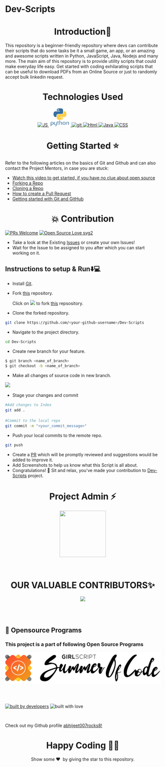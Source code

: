 # Dev-Scripts

<center><h1 align="center">Introduction📌</h1></center>

This repository is a beginner-friendly repository where devs can contribute their scripts that do some tasks be it a small game, an app, or an amazing and awesome scripts written in Python, JavaScript, Java, Nodejs and many more. The main aim of this repository is to provide utility scripts that could make everyday life easy. Get started with coding exhilarating scripts that can be useful to download PDFs from an Online Source or just to randomly accept bulk linkedin request.

<center><h1 align="center">Technologies Used</h1></center>
<p align="center"><a href="https://www.javascript.com/" target="_blank"> <img src="https://www.vectorlogo.zone/logos/javascript/javascript-icon.svg" alt="JS" width="40" height="40"/> </a><a href="https://www.w3schools.com/python/" target="_blank"> <img src="https://raw.githubusercontent.com/devicons/devicon/master/icons/python/python-original-wordmark.svg" alt="Python" width="70" height="60"/> </a> <a href="https://git-scm.com/" target="_blank"> <img src="https://www.vectorlogo.zone/logos/git-scm/git-scm-icon.svg" alt="git" width="40" height="40"/></a><a href="https://html.com/" target="_blank"> <img src="https://www.vectorlogo.zone/logos/w3_html5/w3_html5-icon.svg" alt="Html" width="40" height="40"/> </a><a href="https://www.w3schools.com/java/java_intro.asp" target="_blank"> <img src="https://www.vectorlogo.zone/logos/java/java-horizontal.svg" alt="Java" width="70" height="50"/> </a>
<a href="https://www.w3schools.com/css/" target="_blank"> <img src="https://user-images.githubusercontent.com/74819092/124508757-1b9a8b00-ddee-11eb-8151-e8e81f6b1e49.png" alt="CSS" width="70" height="50"/> </a></p>

<center><h1 align="center">Getting Started ⭐ </h1></center>


Refer to the following articles on the basics of Git and Github and can also contact the Project Mentors, in case you are stuck:

- [Watch this video to get started, if you have no clue about open source](https://youtu.be/SL5KKdmvJ1U)
- [Forking a Repo](https://help.github.com/en/github/getting-started-with-github/fork-a-repo)
- [Cloning a Repo](https://help.github.com/en/desktop/contributing-to-projects/creating-a-pull-request)
- [How to create a Pull Request](https://opensource.com/article/19/7/create-pull-request-github)
- [Getting started with Git and GitHub](https://towardsdatascience.com/getting-started-with-git-and-github-6fcd0f2d4ac6)
<center><h1 align="center">💥 Contribution </h1></center>


[![PRs Welcome](https://img.shields.io/badge/PRs-welcome-brightgreen.svg?style=flat-square)](http://makeapullrequest.com)
[![Open Source Love svg2](https://badges.frapsoft.com/os/v2/open-source.svg?v=103)](https://github.com/ellerbrock/open-source-badges/)

- Take a look at the Existing [Issues](https://github.com/abhijeet007rocks8/Dev-Scripts/issues) or create your own Issues!
- Wait for the Issue to be assigned to you after which you can start working on it.
<!-- - Read the [Code of Conduct](https://github.com/abhijeet007rocks8/Dev-Scripts/blob/main/CODE_OF_CONDUCT.md) -->

## Instructions to setup & Run:arrow_down::computer:
- Install <a href="https://git-scm.com/downloads">Git</a>.

- Fork [this](https://github.com/abhijeet007rocks8/Dev-Scripts/) repository.

    Click on <a href="#" target="_self"><img src="https://user-images.githubusercontent.com/58631762/120588030-11cee200-c454-11eb-98ad-060ef99428c5.png" width="16"></img></a> to fork <a href="https://github.com/abhijeet007rocks8/Dev-Scripts/">this</a> repsository.
- Clone the forked repository.

```bash
git clone https://github.com/<your-github-username>/Dev-Scripts
```
- Navigate to the project directory.

```bash
cd Dev-Scripts
```
<p>
  
- Create new branch for your feature.

```bash
$ git branch <name_of_branch>
$ git checkout -b <name_of_branch>
```
	
* Make all changes of source code in new branch.
  
<img src="https://user-images.githubusercontent.com/74819092/124509254-3faa9c00-ddef-11eb-9fd5-4e2ca9ee64cb.png">
 </p>
 
* Stage your changes and commit

```bash
#Add changes to Index
git add .

#Commit to the local repo
git commit -m "<your_commit_message>"
```
- Push your local commits to the remote repo.

```bash
git push
```
- Create a [PR](https://help.github.com/en/github/collaborating-with-issues-and-pull-requests/creating-a-pull-request)  which will be promptly reviewed and suggestions would be added to improve it.
- Add Screenshots to help us know what this Script is all about.
- Congratulations! 🎉 Sit and relax, you've made your contribution to [Dev-Scripts](https://github.com/abhijeet007rocks8/Dev-Scripts) project.
<!-- - Take a look at Contribution guide for Detail : [Contribution Guide](https://github.com/abhijeet007rocks8/Dev-Scripts/blob/main/CONTRIBUTION.md) -->


<h1 align=center> Project Admin ⚡ </h1>
<p align="center">
  <a href="https://github.com/abhijeet007rocks8"><img src="https://avatars.githubusercontent.com/u/64676594?v=4" width=150px height=150px /></a> 
</p>
<br>
<h1 align=center> OUR VALUABLE CONTRIBUTORS✨ </h1>
<p align="center">
  
	
<a href="https://github.com/abhijeet007rocks8/Dev-Scripts/graphs/contributors">
  <img src="https://contrib.rocks/image?repo=abhijeet007rocks8/Dev-Scripts" />
</a>
	
<br><br>
	
## 📌 Opensource Programs

### This project is a part of following Open Source Programs

[![GSSoC](https://raw.githubusercontent.com/GirlScriptSummerOfCode/MentorshipProgram/master/GSsoc%20Type%20Logo%20Black.png)](https://www.gssoc.tech/)
	</p>
<br><br>


<p align = "center">

<a href="https://github.com/abhijeet007rocks8"><img src="http://ForTheBadge.com/images/badges/built-by-developers.svg" alt="built by developers"></a>
![built with love](https://forthebadge.com/images/badges/built-with-love.svg)
</p>

<br>

Check out my Github profile [abhijeet007rocks8!](https://github.com/abhijeet007rocks8)

<h1 align=center>Happy Coding 👨‍💻 </h1>
                                                      <p align=center>Show some ❤️&nbsp; by giving the star to this repository.</p>
